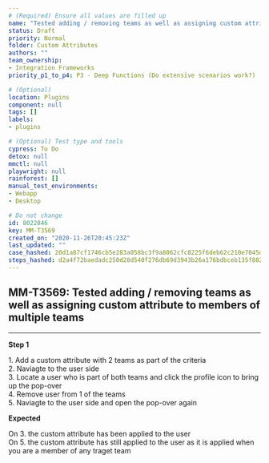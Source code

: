 ```yaml
---
# (Required) Ensure all values are filled up
name: "Tested adding / removing teams as well as assigning custom attribute to members of multiple teams"
status: Draft
priority: Normal
folder: Custom Attributes
authors: ""
team_ownership: 
- Integration Frameworks
priority_p1_to_p4: P3 - Deep Functions (Do extensive scenarios work?)

# (Optional)
location: Plugins
component: null
tags: []
labels: 
- plugins

# (Optional) Test type and tools
cypress: To Do
detox: null
mmctl: null
playwright: null
rainforest: []
manual_test_environments: 
- Webapp
- Desktop

# Do not change
id: 8022846
key: MM-T3569
created_on: "2020-11-26T20:45:23Z"
last_updated: ""
case_hashed: 20d1a87cf1746cb5e283a058bc3f9a8062cfc8225f6deb62c210e7045d7fb3728ad18d0cb2b386677a55b248a9c78730
steps_hashed: d2a4f72baedadc250d28d540f276db69d3943b26a176bdbceb135f882489dca1e97801fb7f400b8cbd34d0353f263529
---
```


<!-- (Auto-generated) Based on frontmatter's "key" and "name" -->

## MM-T3569: Tested adding / removing teams as well as assigning custom attribute to members of multiple teams

---

**Step 1**

1\. Add a custom attribute with 2 teams as part of the criteria\
2\. Naviagte to the user side\
3\. Locate a user who is part of both teams and click the profile icon to bring up the pop-over\
4\. Remove user from 1 of the teams\
5\. Naviagte to the user side and open the pop-over again

**Expected**

On 3. the custom attribute has been applied to the user\
On 5. the custom attribute has still applied to the user as it is applied when you are a member of any traget team
